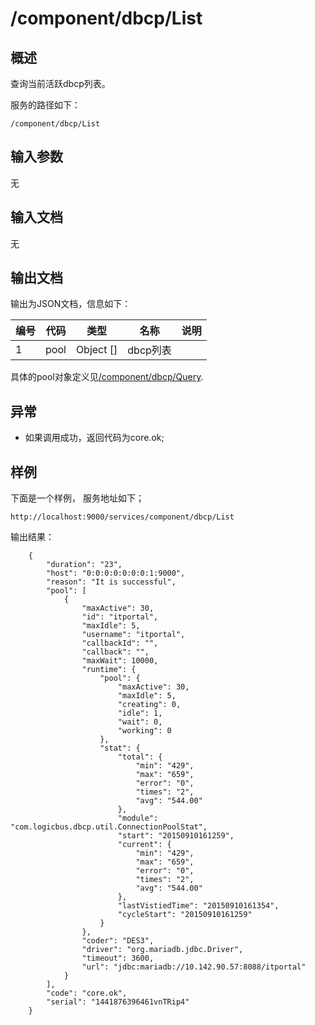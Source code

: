 # /component/dbcp/List

## 概述

查询当前活跃dbcp列表。

服务的路径如下：
```
/component/dbcp/List
```

## 输入参数
无

## 输入文档
无

## 输出文档

输出为JSON文档，信息如下：

| 编号 | 代码 | 类型 | 名称 | 说明 |
| ---- | ---- | ---- | ---- | ---- |
| 1 | pool | Object [] | dbcp列表 | |

具体的pool对象定义见[/component/dbcp/Query](Query.md).

## 异常
* 如果调用成功，返回代码为core.ok;

## 样例

下面是一个样例，
服务地址如下；
```
http://localhost:9000/services/component/dbcp/List
```
输出结果：
```
	{
	    "duration": "23", 
	    "host": "0:0:0:0:0:0:0:1:9000", 
	    "reason": "It is successful", 
	    "pool": [
	        {
	            "maxActive": 30, 
	            "id": "itportal", 
	            "maxIdle": 5, 
	            "username": "itportal", 
	            "callbackId": "", 
	            "callback": "", 
	            "maxWait": 10000, 
	            "runtime": {
	                "pool": {
	                    "maxActive": 30, 
	                    "maxIdle": 5, 
	                    "creating": 0, 
	                    "idle": 1, 
	                    "wait": 0, 
	                    "working": 0
	                }, 
	                "stat": {
	                    "total": {
	                        "min": "429", 
	                        "max": "659", 
	                        "error": "0", 
	                        "times": "2", 
	                        "avg": "544.00"
	                    }, 
	                    "module": "com.logicbus.dbcp.util.ConnectionPoolStat", 
	                    "start": "20150910161259", 
	                    "current": {
	                        "min": "429", 
	                        "max": "659", 
	                        "error": "0", 
	                        "times": "2", 
	                        "avg": "544.00"
	                    }, 
	                    "lastVistiedTime": "20150910161354", 
	                    "cycleStart": "20150910161259"
	                }
	            }, 
	            "coder": "DES3", 
	            "driver": "org.mariadb.jdbc.Driver", 
	            "timeout": 3600, 
	            "url": "jdbc:mariadb://10.142.90.57:8088/itportal"
	        }
	    ], 
	    "code": "core.ok", 
	    "serial": "1441876396461vnTRip4"
	}
```


